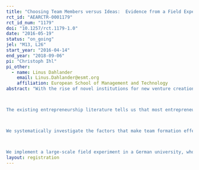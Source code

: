 ```yaml
---
title: "Choosing Team Members versus Ideas:  Evidence from a Field Experiment in Entrepreneurial Team Performance"
rct_id: "AEARCTR-0001179"
rct_id_num: "1179"
doi: "10.1257/rct.1179-1.0"
date: "2016-05-19"
status: "on_going"
jel: "M13, L26"
start_year: "2016-04-14"
end_year: "2018-09-06"
pi: "Christoph Ihl"
pi_other:
  - name: Linus Dahlander
    email: Linus.Dahlander@esmt.org
    affiliation: European School of Management and Technology
abstract: "With the rise of novel institutions for new venture creation, such as accelerators, incubators, company builders, and corporate venturing, a plethora of patterns can be observed how early-stage entrepreneurship is organized. Oftentimes, these institutions make an attempt to professionalize team formation by deliberately assigning team members and topics with the aim of achieving higher complementarity between team members and their innovation topic than would have been achieved with purely endogenous choices by the founders themselves. 

The existing entrepreneurship literature tells us that most entrepreneurs choose team members they know well when starting their companies. While this can carry benefits of being familiarized and building on prior shared experiences, it can also favor comfort, complacency and uniformity. Existing research does not provide convincing evidence whether such endogenous team formation leads to more successful entrepreneurial teams or not. On the other hand, there is also no empirical evidence to date on whether and how these novel institutions are effective in fostering early-stage entrepreneurial success by their deliberate means of forming entrepreneurial teams. 

We systematically investigate the factors that make team formation effective in early-stage entrepreneurship: exogenous (i.e. pre-assigned) versus endogenous (i.e. self-selected) team formation based on team members versus based on business topics to be explored. More concretely, we are interested in the following research question: How is performance in early-stage entrepreneurship helped or hindered by team formation based on (i) endogenous selection of team members and/ or (ii) endogenous selection of topic, compared to an exogenous pre-assignment of team members and topics? What is the better model: freedom in team members and topic choice or pre-assignment?

We implement a large-scale field experiment in a German university, whose students are required to take an introductory entrepreneurship class. At the end of this class, equal-sized teams of students must submit a business plan in form of startup pitch deck. The first treatment dimension in our two-by-two experimental design pertains to the assignment of team members: students are randomly assigned to either endogenous choice of team members or exogenous pre-assignment of team members. The second treatment dimension applies to the assignment of topics: students will either be allowed to select a topic of their choice or be pre-assigned to a topic. The outcome of interest will be performance in this business plan exercise as well as changes in entrepreneurial self-efficacy and motivation. Randomization will permit us to causally identify if successful team performance rests on choosing ideas versus team members. "
layout: registration
---
```


